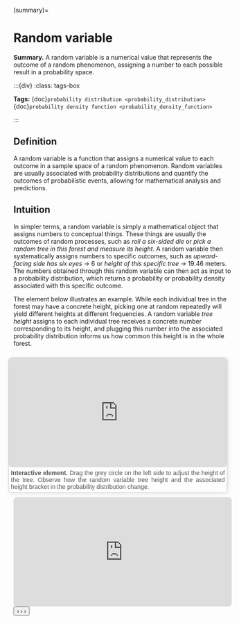 (summary)=

# Random variable

**Summary.** A random variable is a numerical value that represents the outcome of a random phenomenon, assigning a number to each possible result in a probability space.

:::{div}
:class: tags-box

**Tags:** <span class="tag-pill">{doc}`probability distribution <probability_distribution>`</span>  <span class="tag-pill">{doc}`probability density function <probability_density_function>`</span> 

:::

<!-- hidden-tag:statistics -->

## Definition

A random variable is a function that assigns a numerical value to each outcome in a sample space of a random phenomenon. Random variables are usually associated with probability distributions and quantify the outcomes of probabilistic events, allowing for mathematical analysis and predictions.

## Intuition

In simpler terms, a random variable is simply a mathematical object that assigns numbers to conceptual things. These things are usually the outcomes of random processes, such as *roll a six-sided die* or *pick a random tree in this forest and measure its height*. A random variable then systematically assigns numbers to specific outcomes, such as *upward-facing side has six eyes* → 6 or *height of this specific tree* → 19.46 meters. The numbers obtained through this random variable can then act as input to a probability distribution, which returns a probability or probability density associated with this specific outcome. 

The element below illustrates an example. While each individual tree in the forest may have a concrete height, picking one at random repeatedly will yield different heights at different frequencies. A random variable *tree height* assigns to each individual tree receives a concrete number corresponding to its height, and plugging this number into the associated probability distribution informs us how common this height is in the whole forest.

<div style="float: right; width: 100%; margin: 10px; border: 1px solid #ccc; border-radius: 8px; box-shadow: 2px 2px 10px rgba(0, 0, 0, 0.1);">
    <iframe src="https://maxramgraber.github.io/MASTER/main/_static/elements/random_variable.html" style="width: 100%; aspect-ratio: 2 / 1; border: none; border-radius: 8px;"></iframe>
    <div style="text-align: justify; padding: 5px; font-size: 14px; font-family: Arial, sans-serif; color: #555;">
        <strong>Interactive element.</strong> Drag the grey circle on the left side to adjust the height of the tree. Observe how the random variable tree height and the associated height bracket in the probability distribution change.
    </div>
</div>

<div id="sticky-iframe-container" background="white">
  <iframe id="sticky-iframe" src="https://maxramgraber.github.io/MASTER/main/_static/elements/navigation.html" style="width: 100%; aspect-ratio: 2 / 1; border: none; border-radius: 8px; background: white"></iframe>
  <!-- The toggle handle -->
  <button id="toggle-iframe">
    <div class="arrow-sequence">
      <span class="arrow">&rsaquo;</span>
      <span class="arrow">&rsaquo;</span>
      <span class="arrow">&rsaquo;</span>
    </div>
  </button>
</div>